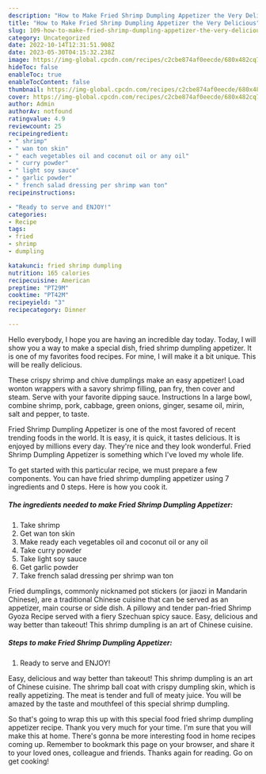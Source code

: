 ```yaml
---
description: "How to Make Fried Shrimp Dumpling Appetizer the Very Delicious"
title: "How to Make Fried Shrimp Dumpling Appetizer the Very Delicious"
slug: 109-how-to-make-fried-shrimp-dumpling-appetizer-the-very-delicious
category: Uncategorized
date: 2022-10-14T12:31:51.908Z
date: 2023-05-30T04:15:32.238Z
image: https://img-global.cpcdn.com/recipes/c2cbe874af0eecde/680x482cq70/fried-shrimp-dumpling-appetizer-recipe-main-photo.jpg
hideToc: false
enableToc: true
enableTocContent: false
thumbnail: https://img-global.cpcdn.com/recipes/c2cbe874af0eecde/680x482cq70/fried-shrimp-dumpling-appetizer-recipe-main-photo.jpg
cover: https://img-global.cpcdn.com/recipes/c2cbe874af0eecde/680x482cq70/fried-shrimp-dumpling-appetizer-recipe-main-photo.jpg
author: Admin
authorAv: notfound
ratingvalue: 4.9
reviewcount: 25
recipeingredient:
- " shrimp"
- " wan ton skin"
- " each vegetables oil and coconut oil or any oil"
- " curry powder"
- " light soy sauce"
- " garlic powder"
- " french salad dressing per shrimp wan ton"
recipeinstructions:

- "Ready to serve and ENJOY!"
categories:
- Recipe
tags:
- fried
- shrimp
- dumpling

katakunci: fried shrimp dumpling 
nutrition: 165 calories
recipecuisine: American
preptime: "PT29M"
cooktime: "PT42M"
recipeyield: "3"
recipecategory: Dinner

---
```



Hello everybody, I hope you are having an incredible day today. Today, I will show you a way to make a special dish, fried shrimp dumpling appetizer. It is one of my favorites food recipes. For mine, I will make it a bit unique. This will be really delicious.

These crispy shrimp and chive dumplings make an easy appetizer! Load wonton wrappers with a savory shrimp filling, pan fry, then cover and steam. Serve with your favorite dipping sauce. Instructions In a large bowl, combine shrimp, pork, cabbage, green onions, ginger, sesame oil, mirin, salt and pepper, to taste.

Fried Shrimp Dumpling Appetizer is one of the most favored of recent trending foods in the world. It is easy, it is quick, it tastes delicious. It is enjoyed by millions every day. They're nice and they look wonderful. Fried Shrimp Dumpling Appetizer is something which I've loved my whole life.


To get started with this particular recipe, we must prepare a few components. You can have fried shrimp dumpling appetizer using 7 ingredients and 0 steps. Here is how you cook it.

<!--inarticleads1-->

##### The ingredients needed to make Fried Shrimp Dumpling Appetizer:

1. Take  shrimp
1. Get  wan ton skin
1. Make ready  each vegetables oil and coconut oil or any oil
1. Take  curry powder
1. Take  light soy sauce
1. Get  garlic powder
1. Take  french salad dressing per shrimp wan ton


Fried dumplings, commonly nicknamed pot stickers (or jiaozi in Mandarin Chinese), are a traditional Chinese cuisine that can be served as an appetizer, main course or side dish. A pillowy and tender pan-fried Shrimp Gyoza Recipe served with a fiery Szechuan spicy sauce. Easy, delicious and way better than takeout! This shrimp dumpling is an art of Chinese cuisine. 

<!--inarticleads2-->

##### Steps to make Fried Shrimp Dumpling Appetizer:


1. Ready to serve and ENJOY!

Easy, delicious and way better than takeout! This shrimp dumpling is an art of Chinese cuisine. The shrimp ball coat with crispy dumpling skin, which is really appetizing. The meat is tender and full of meaty juice. You will be amazed by the taste and mouthfeel of this special shrimp dumpling. 

So that's going to wrap this up with this special food fried shrimp dumpling appetizer recipe. Thank you very much for your time. I'm sure that you will make this at home. There's gonna be more interesting food in home recipes coming up. Remember to bookmark this page on your browser, and share it to your loved ones, colleague and friends. Thanks again for reading. Go on get cooking!
